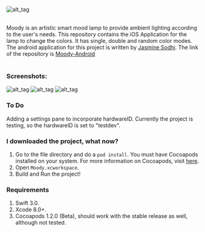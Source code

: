 
![alt_tag](https://user-images.githubusercontent.com/14857735/27014992-3545c8fe-4f21-11e7-8773-35dcfd5bc403.png)<br><br>

Moody is an artistic smart mood lamp to provide ambient lighting according to the user's needs. This repository contains the iOS Application for the lamp to change the colors. It has single, double and random color modes. The android application for this project is written by [Jasmine Sodhi](https://github.com/JasmineSodhi). The link of the repository is [Moody-Android](https://github.com/JasmineSodhi/Moody) <br><br>

### Screenshots:<br>
![alt_tag](https://user-images.githubusercontent.com/14857735/27086558-2f5c549e-5070-11e7-8156-e8b06ea73682.png)
![alt_tag](https://user-images.githubusercontent.com/14857735/27086559-2faaf7b6-5070-11e7-89c6-24811caf390a.png)
![alt_tag](https://user-images.githubusercontent.com/14857735/27086560-2fabb7c8-5070-11e7-96dd-b2e84484b9ec.png)

### To Do
Adding a settings pane to incorporate hardwareID. Currently the project is testing, so the hardwareID is set to "testdev".

### I downloaded the project, what now?
1. Go to the file directory and do a ```pod install```. You must have Cocoapods installed on your system. For more information on Cocoapods, visit [here](https://cocoapods.org/).
2. Open ```Moody.xcworkspace```.
3. Build and Run the project!

### Requirements
1. Swift 3.0.
2. Xcode 8.0+.
3. Cocoapods 1.2.0 (Beta), should work with the stable release as well, although not tested.


